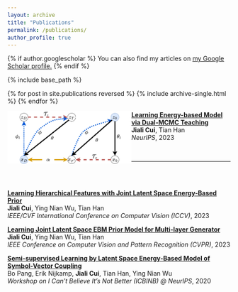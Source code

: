 ```yaml
---
layout: archive
title: "Publications"
permalink: /publications/
author_profile: true
---
```


{% if author.googlescholar %}
  You can also find my articles on <u><a href="{{author.googlescholar}}">my Google Scholar profile</a>.</u>
{% endif %}

{% include base_path %}

{% for post in site.publications reversed %}
  {% include archive-single.html %}
{% endfor %}

<img align="left" width="280" src="/images/twoMCMC.png" />


[**Learning Energy-based Model via Dual-MCMC Teaching**](https://jcui1224.github.io/dual-MCMC-proj/)
<br>
**Jiali Cui**, Tian Han <br> 
*NeurIPS*, 2023

<br>

---

<br><br>

[**Learning Hierarchical Features with Joint Latent Space Energy-Based Prior**](https://jcui1224.github.io/hierarchical-representation-ebm-proj/)
<br>
**Jiali Cui**, Ying Nian Wu, Tian Han <br> 
*IEEE/CVF International Conference on Computer Vision (ICCV)*, 2023

[**Learning Joint Latent Space EBM Prior Model for Multi-layer Generator**](https://jcui1224.github.io/hierarchical-joint-ebm-proj/)
<br>
**Jiali Cui**, Ying Nian Wu, Tian Han <br> 
*IEEE Conference on Computer Vision and Pattern Recognition (CVPR)*, 2023

[**Semi-supervised Learning by Latent Space Energy-Based Model of Symbol-Vector Coupling**](https://arxiv.org/pdf/2010.09359.pdf)
<br>
Bo Pang, Erik Nijkamp, **Jiali Cui**, Tian Han, Ying Nian Wu <br> 
*Workshop on I Can’t Believe It’s Not Better (ICBINB) @ NeurIPS*, 2020
